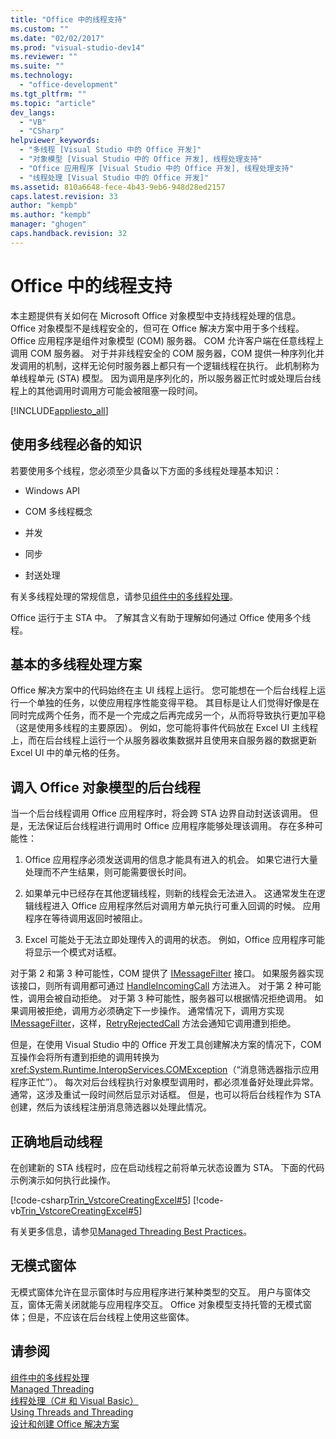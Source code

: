 ```yaml
---
title: "Office 中的线程支持"
ms.custom: ""
ms.date: "02/02/2017"
ms.prod: "visual-studio-dev14"
ms.reviewer: ""
ms.suite: ""
ms.technology: 
  - "office-development"
ms.tgt_pltfrm: ""
ms.topic: "article"
dev_langs: 
  - "VB"
  - "CSharp"
helpviewer_keywords: 
  - "多线程 [Visual Studio 中的 Office 开发]"
  - "对象模型 [Visual Studio 中的 Office 开发], 线程处理支持"
  - "Office 应用程序 [Visual Studio 中的 Office 开发], 线程处理支持"
  - "线程处理 [Visual Studio 中的 Office 开发]"
ms.assetid: 810a6648-fece-4b43-9eb6-948d28ed2157
caps.latest.revision: 33
author: "kempb"
ms.author: "kempb"
manager: "ghogen"
caps.handback.revision: 32
---
```

# Office 中的线程支持
  本主题提供有关如何在 Microsoft Office 对象模型中支持线程处理的信息。  Office 对象模型不是线程安全的，但可在 Office 解决方案中用于多个线程。  Office 应用程序是组件对象模型 \(COM\) 服务器。  COM 允许客户端在任意线程上调用 COM 服务器。  对于并非线程安全的 COM 服务器，COM 提供一种序列化并发调用的机制，这样无论何时服务器上都只有一个逻辑线程在执行。  此机制称为单线程单元 \(STA\) 模型。  因为调用是序列化的，所以服务器正忙时或处理后台线程上的其他调用时调用方可能会被阻塞一段时间。  
  
 [!INCLUDE[appliesto_all](../vsto/includes/appliesto-all-md.md)]  
  
## 使用多线程必备的知识  
 若要使用多个线程，您必须至少具备以下方面的多线程处理基本知识：  
  
-   Windows API  
  
-   COM 多线程概念  
  
-   并发  
  
-   同步  
  
-   封送处理  
  
 有关多线程处理的常规信息，请参见[组件中的多线程处理](http://msdn.microsoft.com/library/2fc31e68-fb71-4544-b654-0ce720478779)。  
  
 Office 运行于主 STA 中。  了解其含义有助于理解如何通过 Office 使用多个线程。  
  
## 基本的多线程处理方案  
 Office 解决方案中的代码始终在主 UI 线程上运行。  您可能想在一个后台线程上运行一个单独的任务，以使应用程序性能变得平稳。  其目标是让人们觉得好像是在同时完成两个任务，而不是一个完成之后再完成另一个，从而将导致执行更加平稳（这是使用多线程的主要原因）。  例如，您可能将事件代码放在 Excel UI 主线程上，而在后台线程上运行一个从服务器收集数据并且使用来自服务器的数据更新 Excel UI 中的单元格的任务。  
  
## 调入 Office 对象模型的后台线程  
 当一个后台线程调用 Office 应用程序时，将会跨 STA 边界自动封送该调用。  但是，无法保证后台线程进行调用时 Office 应用程序能够处理该调用。  存在多种可能性：  
  
1.  Office 应用程序必须发送调用的信息才能具有进入的机会。  如果它进行大量处理而不产生结果，则可能需要很长时间。  
  
2.  如果单元中已经存在其他逻辑线程，则新的线程会无法进入。  这通常发生在逻辑线程进入 Office 应用程序然后对调用方单元执行可重入回调的时候。  应用程序在等待调用返回时被阻止。  
  
3.  Excel 可能处于无法立即处理传入的调用的状态。  例如，Office 应用程序可能将显示一个模式对话框。  
  
 对于第 2 和第 3 种可能性，COM 提供了 [IMessageFilter](http://msdn.microsoft.com/zh-cn/e12d48c0-5033-47a8-bdcd-e94c49857248) 接口。  如果服务器实现该接口，则所有调用都可通过 [HandleIncomingCall](http://msdn.microsoft.com/zh-cn/7e31b518-ef4f-4bdd-b5c7-e1b16383a5be) 方法进入。  对于第 2 种可能性，调用会被自动拒绝。  对于第 3 种可能性，服务器可以根据情况拒绝调用。  如果调用被拒绝，调用方必须确定下一步操作。  通常情况下，调用方实现 [IMessageFilter](http://msdn.microsoft.com/zh-cn/e12d48c0-5033-47a8-bdcd-e94c49857248)，这样，[RetryRejectedCall](http://msdn.microsoft.com/zh-cn/3f800819-2a21-4e46-ad15-f9594fac1a3d) 方法会通知它调用遭到拒绝。  
  
 但是，在使用 Visual Studio 中的 Office 开发工具创建解决方案的情况下，COM 互操作会将所有遭到拒绝的调用转换为 <xref:System.Runtime.InteropServices.COMException>（“消息筛选器指示应用程序正忙”）。  每次对后台线程执行对象模型调用时，都必须准备好处理此异常。  通常，这涉及重试一段时间然后显示对话框。  但是，也可以将后台线程作为 STA 创建，然后为该线程注册消息筛选器以处理此情况。  
  
## 正确地启动线程  
 在创建新的 STA 线程时，应在启动线程之前将单元状态设置为 STA。  下面的代码示例演示如何执行此操作。  
  
 [!code-csharp[Trin_VstcoreCreatingExcel#5](../snippets/csharp/VS_Snippets_OfficeSP/Trin_VstcoreCreatingExcel/CS/ThisWorkbook.cs#5)]
 [!code-vb[Trin_VstcoreCreatingExcel#5](../snippets/visualbasic/VS_Snippets_OfficeSP/Trin_VstcoreCreatingExcel/VB/ThisWorkbook.vb#5)]  
  
 有关更多信息，请参见[Managed Threading Best Practices](http://msdn.microsoft.com/library/e51988e7-7f4b-4646-a06d-1416cee8d557)。  
  
## 无模式窗体  
 无模式窗体允许在显示窗体时与应用程序进行某种类型的交互。  用户与窗体交互，窗体无需关闭就能与应用程序交互。  Office 对象模型支持托管的无模式窗体；但是，不应该在后台线程上使用这些窗体。  
  
## 请参阅  
 [组件中的多线程处理](http://msdn.microsoft.com/library/2fc31e68-fb71-4544-b654-0ce720478779)   
 [Managed Threading](http://msdn.microsoft.com/library/7b46a7d9-c6f1-46d1-a947-ae97471bba87)   
 [线程处理（C&#35; 和 Visual Basic）](http://msdn.microsoft.com/library/552f6c68-dbdb-4327-ae36-32cf9063d88c)   
 [Using Threads and Threading](http://msdn.microsoft.com/library/9b5ec2cd-121b-4d49-b075-222cf26f2344)   
 [设计和创建 Office 解决方案](../vsto/designing-and-creating-office-solutions.md)  
  
  